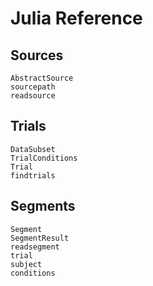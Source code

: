 # Julia Reference

## Sources

```@docs
AbstractSource
sourcepath
readsource
```

## Trials

```@docs
DataSubset
TrialConditions
Trial
findtrials
```

## Segments

```@docs
Segment
SegmentResult
readsegment
trial
subject
conditions
```

